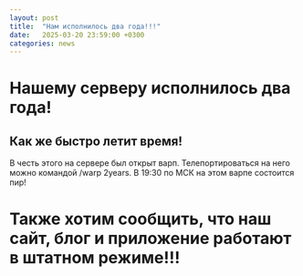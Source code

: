 ```yaml
---
layout: post
title:  "Нам исполнилось два года!!!"
date:   2025-03-20 23:59:00 +0300
categories: news
---
```

# Нашему серверу исполнилось два года!
## Как же быстро летит время!
В честь этого на сервере был открыт варп. Телепортироваться на него можно командой /warp 2years. В 19:30 по МСК на этом варпе состоится пир! 
# Также хотим сообщить, что наш сайт, блог и приложение работают в штатном режиме!!!
